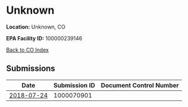 # Unknown

**Location:** Unknown, CO

**EPA Facility ID:** 100000239146

[Back to CO Index](../../index.md)

## Submissions

| Date | Submission ID | Document Control Number |
|------|--------------|-------------------------|
| [2018-07-24](submissions/1000070901.md) | 1000070901 |  |
